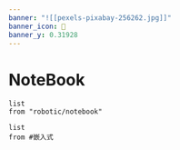 ```yaml
---
banner: "![[pexels-pixabay-256262.jpg]]"
banner_icon: 🤖
banner_y: 0.31928
---
```

# NoteBook
```dataview
list
from "robotic/notebook"
```

```dataview
list
from #嵌入式 
```